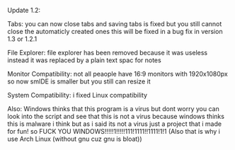 Update 1.2:

Tabs: you can now close tabs and saving tabs is fixed but you still cannot close the automaticly created ones this will be fixed in a bug fix in version 1.3 or 1.2.1

File Explorer: file explorer has been removed because it was useless instead it was replaced by a plain text spac for notes

Monitor Compatibility: not all peaople have 16:9 monitors with 1920x1080px so now smIDE is smaller but you still can resize it

System Compatibility: i fixed Linux compatibility

Also: Windows thinks that this program is a virus but dont worry you can look into the script and see that this is not a virus because windows thinks this is malware i think but as i said its not a virus just a project that i made for fun! so FUCK YOU WINDOWS!!!!!1!!!!!111!1111!!1111!1!1 (Also that is why i use Arch Linux (without gnu cuz gnu is bloat))
